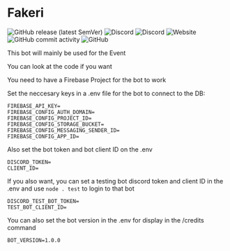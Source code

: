 # Fakeri
![GitHub release (latest SemVer)](https://img.shields.io/github/v/release/Zelda-Zamora/Fakeri?style=flat-square) ![Discord](https://img.shields.io/discord/972563929836445778?label=discord&?style=flat-square) ![Discord](https://img.shields.io/discord/793370605382664203?label=discord&?style=flat-square) ![Website](https://img.shields.io/website?style=flat-square&url=https%3A%2F%2Ffakeri.vercel.app%2F) ![GitHub commit activity](https://img.shields.io/github/commit-activity/m/Zelda-Zamora/Fakeri?style=flat-square) ![GitHub](https://img.shields.io/github/license/Zelda-Zamora/Fakeri?style=flat-square)

This bot will mainly be used for the Event

You can look at the code if you want

You need to have a Firebase Project for the bot to work

Set the neccesary keys in a .env file for the bot to connect to the DB:

```
FIREBASE_API_KEY=
FIREBASE_CONFIG_AUTH_DOMAIN=
FIREBASE_CONFIG_PROJECT_ID=
FIREBASE_CONFIG_STORAGE_BUCKET=
FIREBASE_CONFIG_MESSAGING_SENDER_ID=
FIREBASE_CONFIG_APP_ID=
```

Also set the bot token and bot client ID on the .env

```
DISCORD_TOKEN=
CLIENT_ID=
```

If you also want, you can set a testing bot discord token and client ID in the .env and use `node . test` to login to that bot

```
DISCORD_TEST_BOT_TOKEN=
TEST_BOT_CLIENT_ID=
```

You can also set the bot version in the .env for display in the /credits command
```
BOT_VERSION=1.0.0
```
